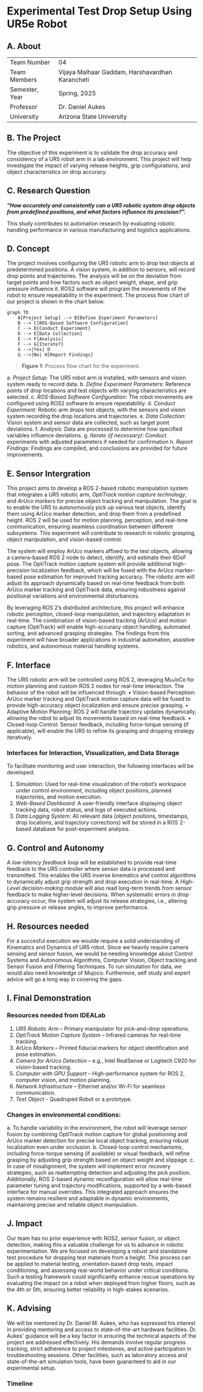 # Experimental Test Drop Setup Using UR5e Robot
## A. About
<table>
  <tr>
    <td>Team Number</td>
    <td>04</td>
  </tr>
  <tr>
    <td>Team Members</td>
    <td>Vijaya Malhaar Gaddam, Harshavardhan Karancheti</td>
  </tr>
  <tr>
    <td>Semester, Year</td>
    <td>Spring, 2025</td>
  </tr>
  <tr>
    <td>Professor</td>
    <td>Dr. Daniel Aukes</td>
  </tr>
  <tr>
    <td>University</td>
    <td>Arizona State University</td>
  </tr>
</table>

## B. The Project

The objective of this experiment is to validate the drop accuracy and consistency of a UR5 robot arm in a lab environment. This project will help investigate the impact of varying release heights, grip configurations, and object characteristics on drop accuracy.

## C. Research Question
 
***"How accurately and consistently can a UR5 robotic system drop objects from predefined positions, and what factors influence its precision?".***  

This study contributes to automation research by evaluating robotic handling performance in various manufacturing and logistics applications.

## D. Concept
The project involves configuring the UR5 robotic arm to drop test objects at predetermined positions. A vision system, in addition to sensors, will record drop points and trajectories. The analysis will be on the deviation from target points and how factors such as object weight, shape, and grip pressure influence it. ROS2 software will program the movements of the robot to ensure repeatability in the experiment. The process flow chart of our project is shown in the chart below.



``` mermaid
graph TD
    A[Project Setup] --> B[Define Experiment Parameters]
    B --> C[ROS-Based Software Configuration]
    C --> D[Conduct Experiment]
    D --> E[Data Collection]
    E --> F[Analysis]
    F --> G{Iterate?}
    G -->|Yes| D
    G -->|No| H[Report Findings]
```
>**Figure 1:** Process flow chart for the experiment.

a. *Project Setup:* The UR5 robot arm is installed, with sensors and vision system ready to record data.
b. *Define Experiment Parameters:* Reference points of drop locations and test objects with varying characteristics are selected.
c. *ROS-Based Software Configuration:* The robot movements are configured using ROS2 software to ensure repeatability.
d. *Conduct Experiment:* Robotic arm drops test objects, with the sensors and vision system recording the drop locations and trajectories.
e. *Data Collection:* Vision system and sensor data are collected, such as target point deviations.
f. *Analysis:* Data are processed to determine how specified variables influence deviations.
g. *Iterate (if necessary):* Conduct experiments with adjusted parameters if needed for confirmation
h. *Report Findings:* Findings are compiled, and conclusions are provided for future improvements.

## E. Sensor Intergration
  This project aims to develop a ROS 2-based robotic manipulation system that integrates a UR5 robotic arm, *OptiTrack motion capture technology*, and *ArUco markers* for precise object tracking and manipulation. The goal is to enable the UR5 to autonomously pick up various test objects, identify them using ArUco marker detection, and drop them from a predefined height. ROS 2 will be used for motion planning, perception, and real-time communication, ensuring seamless coordination between different subsystems. This experiment will contribute to research in robotic grasping, object manipulation, and vision-based control.
  
  The system will employ ArUco markers affixed to the test objects, allowing a camera-based ROS 2 node to detect, identify, and estimate their 6DoF pose. The OptiTrack motion capture system will provide additional high-precision localization feedback, which will be fused with the ArUco marker-based pose estimation for improved tracking accuracy. The robotic arm will adjust its approach dynamically based on real-time feedback from both ArUco marker tracking and OptiTrack data, ensuring robustness against positional variations and environmental disturbances.
  
  By leveraging ROS 2’s distributed architecture, this project will enhance robotic perception, closed-loop manipulation, and trajectory adaptation in real-time. The combination of vision-based tracking (ArUco) and motion capture (OptiTrack) will enable high-accuracy object handling, automated sorting, and advanced grasping strategies. The findings from this experiment will have broader applications in industrial automation, assistive robotics, and autonomous material handling systems.

## F. Interface
The UR5 robotic arm will be controlled using ROS 2, leveraging MuJoCo for motion planning and custom ROS 2 nodes for real-time interaction. The behavior of the robot will be influenced through:
•	Vision-based Perception: ArUco marker tracking and OptiTrack motion capture data will be fused to provide high-accuracy object localization and ensure precise grasping.
•	Adaptive Motion Planning: ROS 2 will handle trajectory updates dynamically, allowing the robot to adjust its movements based on real-time feedback.
•	Closed-loop Control: Sensor feedback, including force-torque sensing (if applicable), will enable the UR5 to refine its grasping and dropping strategy iteratively.

### Interfaces for Interaction, Visualization, and Data Storage
To facilitate monitoring and user interaction, the following interfaces will be developed:
1.	*Simulation:* Used for real-time visualization of the robot’s workspace under control environment, including object positions, planned trajectories, and motion execution.
2.	*Web-Based Dashboard:* A user-friendly interface displaying object tracking data, robot status, and logs of executed actions.
3.	*Data Logging System:* All relevant data (object positions, timestamps, drop locations, and trajectory corrections) will be stored in a ROS 2-based database for post-experiment analysis.


## G. Control and Autonomy

A *low-latency feedback loop* will be established to provide real-time feedback to the UR5 controller where sensor data is processed and transmitted. 
This enables the UR5 inverse kinematics and control algorithms to dynamically adjust grip strength and drop execution in real-time. 
A *High-Level decision-making module* will also read long-term trends from sensor feedback to make higher-level decisions. When systematic errors in drop accuracy occur, the system will adjust its release strategies, i.e., altering grip pressure or release angles, to improve performance.

## H. Resources needed

For a succesful execution we woulde require a solid understanding of Kinematics and Dynamics of UR5 robot. Since we heavily require camera sensing and sensor fusion, we would be needing knowledge about Control Systems and Autonomous Algorithms, Computer Vision, Object tracking and Sensor Fusion and Filtering Techniques. To run simulation for data, we would also need knowledge of Mujoco. Furthemore, self study and expert advice will go a long way in covering the gaps.

## I. Final Demonstration

### Resources needed from IDEALab

1. *UR5 Robotic Arm* – Primary manipulator for pick-and-drop operations.
2. *OptiTrack Motion Capture System* – Infrared cameras for real-time tracking.
3. *ArUco Markers* – Printed fiducial markers for object identification and pose estimation.
4. *Camera for ArUco Detection* – e.g., Intel RealSense or Logitech C920 for vision-based tracking.
5. *Computer with GPU Support* – High-performance system for ROS 2, computer vision, and motion planning.
6. *Network Infrastructure* – Ethernet and/or Wi-Fi for seamless communication.
7. *Test Object* - Quadruped Robot or a prototype.




### Changes in environmental conditions:

a. To handle variability in the environment, the robot will leverage sensor fusion by combining OptiTrack motion capture for global positioning and ArUco marker detection for precise local object tracking, ensuring robust localization even under occlusion.
b. Closed-loop control mechanisms, including force-torque sensing (if available) or visual feedback, will refine grasping by adjusting grip strength based on object weight and slippage.
c. In case of misalignment, the system will implement error recovery strategies, such as reattempting detection and adjusting the pick position. Additionally, ROS 2-based dynamic reconfiguration will allow real-time parameter tuning and trajectory modifications, supported by a web-based interface for manual overrides. This integrated approach ensures the system remains resilient and adaptable in dynamic environments, maintaining precise and reliable object manipulation.

## J. Impact

Our team has no prior experience with ROS2, sensor fusion, or object detection, making this a valuable challenge for us to advance in robotic experimentation. We are focused on developing a robust and standalone test procedure for dropping test materials from a height. 
This process can be applied to material testing, orientation-based drop tests, impact conditioning, and assessing real-world behavior under critical conditions. Such a testing framework could significantly enhance rescue operations by evaluating the impact on a robot when deployed from higher floors, such as the 4th or 5th, ensuring better reliability in high-stakes scenarios.

## K. Advising

We will be mentored by Dr. Daniel M. Aukes, who has expressed his interest in providing mentoring and access to state-of-the-art hardware facilities. Dr. Aukes' guidance will be a key factor in ensuring the technical aspects of the project are addressed effectively. His demands involve regular progress tracking, strict adherence to project milestones, and active participation in troubleshooting sessions. Other facilities, such as laboratory access and state-of-the-art simulation tools, have been guaranteed to aid in our experimental setup.

### Timeline
